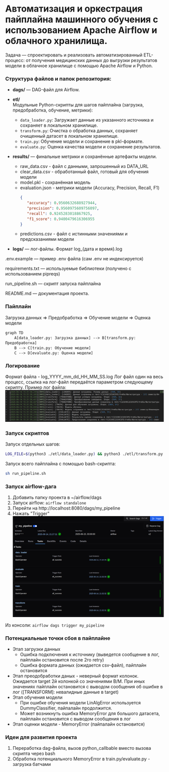 # Автоматизация и оркестрация пайплайна машинного обучения с использованием Apache Airflow и облачного хранилища.

Задача — спроектировать и реализовать автоматизированный ETL-процесс: от получения медицинских данных до выгрузки результатов модели в облачное хранилище с помощью Apache Airflow и Python.

### Структура файлов и папок репозитория:

- **dags/**  — DAG-файл для Airflow.

- **etl/**  
   Модульные Python-скрипты для шагов пайплайна (загрузка, предобработка, обучение, метрики):
   - `data_loader.py`: Загружает данные из указанного источника и сохраняет в локальном хранилище.
   - `transform.py`: Очистка о обработка данных, сохраняет очищенный датасет в локальном хранилище.
   - `train.py`: Обучение модели и сохранение в pkl-формате.
   - `evaluate.py`: Оценка качества модели и сохранение результатов.

- **results/** — финальные метрики и сохранённые артефакты модели.
   - raw_data.csv - файл с данными, запрошенный из DATA_URL
   - clear_data.csv - обработанный файл, готовый для обучения модели
   - model.pkl - сохранённая модель
   - evaluation.json - метрики модели (Accuracy, Precision, Recall, F1)
      ```json
      {
         "accuracy": 0.9560632688927944,
         "precision": 0.9560975609756097,
         "recall": 0.9245283018867925,
         "f1_score": 0.9400479616306955
      }
      ```
   - predictions.csv - файл с истинными значениями и предсказаниями модели

- **logs/** — лог-файлы. Формат log_{дата и время}.log

.env.example — пример .env файла (сам .env не индексируется)

requirements.txt — используемые библиотеки (получено с использованием pipreqs)

run_pipeline.sh — скрипт запуска пайплайна

README.md — документация проекта.

### Пайплайн

Загрузка данных => Предобработка => Обучение модели => Оценка модели

```mermaid
graph TD
    A[data_loader.py: Загрузка данных] --> B[transform.py: Предобработка]
    B --> C[train.py: Обучение модели]
    C --> D[evaluate.py: Оценка модели]
```

### Логирование
Формат файла - log_YYYY_mm_dd_HH_MM_SS.log
Лог файл один на весь процесс, ссылка на лог-файл передаётся параметром следующему скрипту.
Пример лог файла:
![alt text](./images/log_example.png)

### Запуск скриптов
Запуск отдельных шагов:
```bash
LOG_FILE=$(python3 ./etl/data_loader.py) && python3 ./etl/transform.py "$LOG_FILE"
```

Запуск всего пайплайна с помощью bash-скрипта:
```bash
sh run_pipeline.sh
```

### Запуск airflow-дага
1) Добавить папку проекта в ~/airflow/dags
2) Запуск airflow: `airflow standalone`
3) Перейти на http://localhost:8080/dags/my_pipeline
4) Нажать "Trigger"
![alt text](./images/airflow.png)

Из консоли: `airflow dags trigger my_pipeline`

### Потенциальные точки сбоя в пайплайне
- Этап загрузки данных
   - Ошибка подключения к источнику (выведется сообщение в лог, пайплайн остановится после 2го retry)
   - Ошибка формата данных (ожидается csv-файл), пайплайн остановится
- Этап преодобработки даных - неверный формат колонок. Ожидается target 2й колонкой со значениями B/M. При иных значениях пайплайн остановится с выводом сообщения об ошибке в лог ([TRANSFORM]: невалидные данные в target)
- Этап обучения модели
   - При ошибке обучения модели LinAlgError используется DummyClassifier, пайпалайн продолжится.
   - Может возникнуть ошибка MemoryError для большого датасета, пайплайн остановится с выводом сообщения в лог
- Этап оценки модели - MemoryError (пайпалайн остановится)

### Идеи для развития проекта
1) Переработка dag-файла, вызов python_callbable вместо вызова скрипта через bash
2) Обработка потенциального MemoryError в train.py/evaluate.py - загрузка батчами